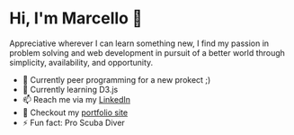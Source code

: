 <link href="https://use.fontawesome.com/releases/v5.14.0/css/fontawesome.css" rel="stylesheet">
<link href="https://use.fontawesome.com/releases/v5.14.0/css/brands.css" rel="stylesheet">

# Hi, I'm Marcello 👋

Appreciative wherever I can learn something new, I find my passion in problem solving and web development in pursuit of a better world through simplicity, availability, and opportunity.

- 🔭 Currently peer programming for a new prokect ;)
- 🌱 Currently learning D3.js
- 📫 Reach me via my [LinkedIn](https://www.linkedin.com/in/marcello-b/)
- 🤔 Checkout my [portfolio site](https://www.marce.dev)
- ⚡ Fun fact: Pro Scuba Diver

<a href="https://www.linkedin.com/in/marcello-b/" target="_blank" rel="noopener noreferrer">
  <i class="fab fa-linkedin fa-3x" style="color:#0072b1;"></i>
</a>

<!--
**marcebdev/marcebdev** is a ✨ _special_ ✨ repository because its `README.md` (this file) appears on your GitHub profile.

Here are some ideas to get you started:

- 🔭 I’m currently working on ...
- 🌱 I’m currently learning ...
- 👯 I’m looking to collaborate on ...
- 🤔 I’m looking for help with ...
- 💬 Ask me about ...
- 📫 How to reach me: ...
- 😄 Pronouns: ...
- ⚡ Fun fact: ...
-->
